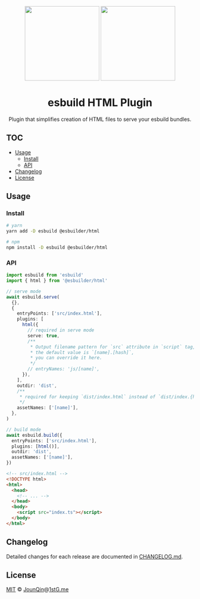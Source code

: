 <div align="center">
  <img width="200" height="200" src="https://worldvectorlogo.com/logos/html5.svg">
  <a href="https://github.com/evanw/esbuild">
    <img width="200" height="200"
      src="https://esbuild.github.io/favicon.svg">
  </a>
  <h1>esbuild HTML Plugin</h1>
  <p>Plugin that simplifies creation of HTML files to serve your esbuild bundles.</p>
</div>

## TOC <!-- omit in toc -->

- [Usage](#usage)
  - [Install](#install)
  - [API](#api)
- [Changelog](#changelog)
- [License](#license)

## Usage

### Install

```sh
# yarn
yarn add -D esbuild @esbuilder/html

# npm
npm install -D esbuild @esbuilder/html
```

### API

```ts
import esbuild from 'esbuild'
import { html } from '@esbuilder/html'

// serve mode
await esbuild.serve(
  {},
  {
    entryPoints: ['src/index.html'],
    plugins: [
      html({
        // required in serve mode
        serve: true,
        /**
         * Output filename pattern for `src` attribute in `script` tag,
         * the default value is `[name].[hash]`,
         * you can override it here.
         */
        // entryNames: 'js/[name]',
      }),
    ],
    outdir: 'dist',
    /**
     * required for keeping `dist/index.html` instead of `dist/index.{hash}.html`
     */
    assetNames: ['[name]'],
  },
)

// build mode
await esbuild.build({
  entryPoints: ['src/index.html'],
  plugins: [html()],
  outdir: 'dist',
  assetNames: ['[name]'],
})
```

```html
<!-- src/index.html -->
<!DOCTYPE html>
<html>
  <head>
    <!-- ... -->
  </head>
  <body>
    <script src="index.ts"></script>
  </body>
</html>
```

## Changelog

Detailed changes for each release are documented in [CHANGELOG.md](./CHANGELOG.md).

## License

[MIT][] © [JounQin][]@[1stG.me][]

[1stg.me]: https://www.1stg.me
[jounqin]: https://github.com/JounQin
[mit]: http://opensource.org/licenses/MIT
